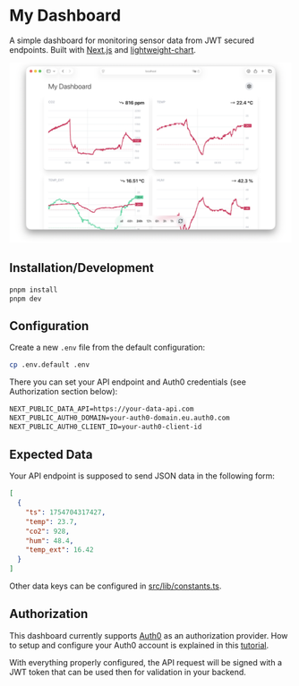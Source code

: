 # My Dashboard

A simple dashboard for monitoring sensor data from JWT secured endpoints. Built with [Next.js](https://github.com/vercel/next.js) and [lightweight-chart](https://github.com/tradingview/lightweight-charts).

![](screenshot.png)

## Installation/Development

```
pnpm install
pnpm dev
```

## Configuration

Create a new `.env` file from the default configuration:

```sh
cp .env.default .env
```

There you can set your API endpoint and Auth0 credentials (see Authorization section below):

```
NEXT_PUBLIC_DATA_API=https://your-data-api.com
NEXT_PUBLIC_AUTH0_DOMAIN=your-auth0-domain.eu.auth0.com
NEXT_PUBLIC_AUTH0_CLIENT_ID=your-auth0-client-id
```

## Expected Data

Your API endpoint is supposed to send JSON data in the following form:

```json
[
  {
    "ts": 1754704317427,
    "temp": 23.7,
    "co2": 928,
    "hum": 48.4,
    "temp_ext": 16.42
  }
]
```

Other data keys can be configured in [src/lib/constants.ts](src/lib/constants.ts).

## Authorization

This dashboard currently supports [Auth0](https://auth0.com/) as an authorization provider. How to setup and configure your Auth0 account is explained in this [tutorial](https://auth0.com/docs/quickstart/spa/react/interactive).

With everything properly configured, the API request will be signed with a JWT token that can be used then for validation in your backend.
